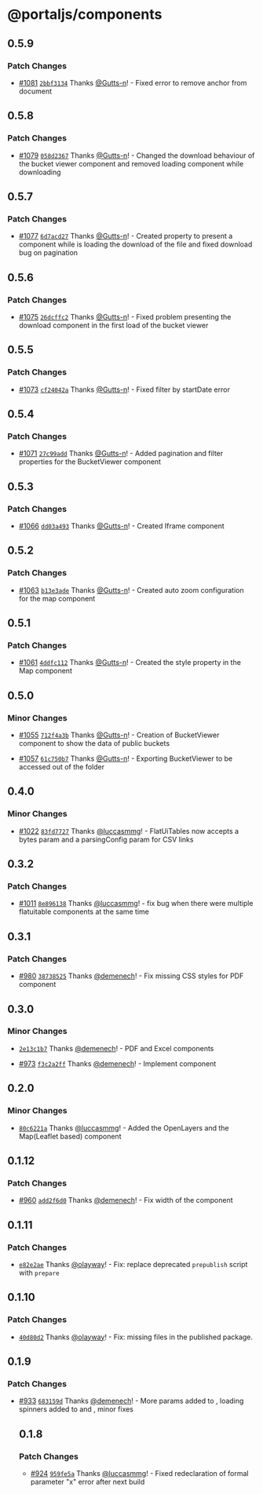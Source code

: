 # @portaljs/components

## 0.5.9

### Patch Changes

- [#1081](https://github.com/datopian/portaljs/pull/1081) [`2bbf3134`](https://github.com/datopian/portaljs/commit/2bbf3134896df3ecc66560bdf95bece143614c7b) Thanks [@Gutts-n](https://github.com/Gutts-n)! - Fixed error to remove anchor from document

## 0.5.8

### Patch Changes

- [#1079](https://github.com/datopian/portaljs/pull/1079) [`058d2367`](https://github.com/datopian/portaljs/commit/058d23678a024890f8a6d909ded9fc8fc11cf145) Thanks [@Gutts-n](https://github.com/Gutts-n)! - Changed the download behaviour of the bucket viewer component and removed loading component while downloading

## 0.5.7

### Patch Changes

- [#1077](https://github.com/datopian/portaljs/pull/1077) [`6d7acd27`](https://github.com/datopian/portaljs/commit/6d7acd27ed9299cbcc14eab906f2f0eb414656b8) Thanks [@Gutts-n](https://github.com/Gutts-n)! - Created property to present a component while is loading the download of the file and fixed download bug on pagination

## 0.5.6

### Patch Changes

- [#1075](https://github.com/datopian/portaljs/pull/1075) [`26dcffc2`](https://github.com/datopian/portaljs/commit/26dcffc279057f80a579134e862085ba042c06c3) Thanks [@Gutts-n](https://github.com/Gutts-n)! - Fixed problem presenting the download component in the first load of the bucket viewer

## 0.5.5

### Patch Changes

- [#1073](https://github.com/datopian/portaljs/pull/1073) [`cf24042a`](https://github.com/datopian/portaljs/commit/cf24042a910567e98eeb75ade42ce0149bdb62d1) Thanks [@Gutts-n](https://github.com/Gutts-n)! - Fixed filter by startDate error

## 0.5.4

### Patch Changes

- [#1071](https://github.com/datopian/portaljs/pull/1071) [`27c99add`](https://github.com/datopian/portaljs/commit/27c99adde8fa36ad2c2e03f227f93aa62454eefa) Thanks [@Gutts-n](https://github.com/Gutts-n)! - Added pagination and filter properties for the BucketViewer component

## 0.5.3

### Patch Changes

- [#1066](https://github.com/datopian/portaljs/pull/1066) [`dd03a493`](https://github.com/datopian/portaljs/commit/dd03a493beca5459d1ef447b2df505609fc64e95) Thanks [@Gutts-n](https://github.com/Gutts-n)! - Created Iframe component

## 0.5.2

### Patch Changes

- [#1063](https://github.com/datopian/portaljs/pull/1063) [`b13e3ade`](https://github.com/datopian/portaljs/commit/b13e3ade3ccefe7dffe84f824bdedd3e512ce499) Thanks [@Gutts-n](https://github.com/Gutts-n)! - Created auto zoom configuration for the map component

## 0.5.1

### Patch Changes

- [#1061](https://github.com/datopian/portaljs/pull/1061) [`4ddfc112`](https://github.com/datopian/portaljs/commit/4ddfc1126a3f0b8137ea47a08a36c56b7373b8f6) Thanks [@Gutts-n](https://github.com/Gutts-n)! - Created the style property in the Map component

## 0.5.0

### Minor Changes

- [#1055](https://github.com/datopian/portaljs/pull/1055) [`712f4a3b`](https://github.com/datopian/portaljs/commit/712f4a3b0f074e654879bb75059f51e06b422b32) Thanks [@Gutts-n](https://github.com/Gutts-n)! - Creation of BucketViewer component to show the data of public buckets

- [#1057](https://github.com/datopian/portaljs/pull/1057) [`61c750b7`](https://github.com/datopian/portaljs/commit/61c750b7e11fe52bf04d25f192440ee1bb307404) Thanks [@Gutts-n](https://github.com/Gutts-n)! - Exporting BucketViewer to be accessed out of the folder

## 0.4.0

### Minor Changes

- [#1022](https://github.com/datopian/portaljs/pull/1022) [`83fd7727`](https://github.com/datopian/portaljs/commit/83fd7727bafb4902218777597e9848a3e3a71d87) Thanks [@luccasmmg](https://github.com/luccasmmg)! - FlatUiTables now accepts a bytes param and a parsingConfig param for CSV links

## 0.3.2

### Patch Changes

- [#1011](https://github.com/datopian/portaljs/pull/1011) [`8e896138`](https://github.com/datopian/portaljs/commit/8e896138c622615d9bd9bd1d4a18de0cf38d85ec) Thanks [@luccasmmg](https://github.com/luccasmmg)! - fix bug when there were multiple flatuitable components at the same time

## 0.3.1

### Patch Changes

- [#980](https://github.com/datopian/portaljs/pull/980) [`38738525`](https://github.com/datopian/portaljs/commit/3873852567b1aab4827a716bd588bd5de3223e2b) Thanks [@demenech](https://github.com/demenech)! - Fix missing CSS styles for PDF component

## 0.3.0

### Minor Changes

- [`2e13c1b7`](https://github.com/datopian/portaljs/commit/2e13c1b738ddac91a9419f5c0484406328bd1cd3) Thanks [@demenech](https://github.com/demenech)! - PDF and Excel components

- [#973](https://github.com/datopian/portaljs/pull/973) [`f3c2a2ff`](https://github.com/datopian/portaljs/commit/f3c2a2ffa7dcf9693bd25318c719ce58d27070b8) Thanks [@demenech](https://github.com/demenech)! - Implement <Excel /> component

## 0.2.0

### Minor Changes

- [`80c6221a`](https://github.com/datopian/portaljs/commit/80c6221a05733f8c1dd0431bed4d72b1f9d7d636) Thanks [@luccasmmg](https://github.com/luccasmmg)! - Added the OpenLayers and the Map(Leaflet based) component

## 0.1.12

### Patch Changes

- [#960](https://github.com/datopian/portaljs/pull/960) [`add2f6d0`](https://github.com/datopian/portaljs/commit/add2f6d0f372434eb996d59d6faf5cd06530c932) Thanks [@demenech](https://github.com/demenech)! - Fix width of the <LineChart /> component

## 0.1.11

### Patch Changes

- [`e82e2ae`](https://github.com/datopian/portaljs/commit/e82e2ae0211ea3e4701703d353b44cf1001434ef) Thanks [@olayway](https://github.com/olayway)! - Fix: replace deprecated `prepublish` script with `prepare`

## 0.1.10

### Patch Changes

- [`40d80d2`](https://github.com/datopian/portaljs/commit/40d80d2282bf8464c1aafb393975065078ad9ea3) Thanks [@olayway](https://github.com/olayway)! - Fix: missing files in the published package.

## 0.1.9

### Patch Changes

- [#933](https://github.com/datopian/portaljs/pull/933) [`683159d`](https://github.com/datopian/portaljs/commit/683159da02708ce520e9aad9707f2b96b598ec8b) Thanks [@demenech](https://github.com/demenech)! - More params added to <LineChart />, loading spinners added to <Table /> and <LineChart />, minor fixes

## 0.1.8

### Patch Changes

- [#924](https://github.com/datopian/portaljs/pull/924) [`959fe5a`](https://github.com/datopian/portaljs/commit/959fe5a588b12786e3f2e642c24009d77bceac46) Thanks [@luccasmmg](https://github.com/luccasmmg)! - Fixed redeclaration of formal parameter "x" error after next build

